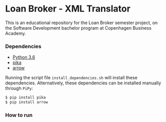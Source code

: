 # Loan Broker - XML Translator

This is an educational repository for the Loan Broker semester project, on the Software Development bachelor program at Copenhagen Business Academy.



### Dependencies

- [Python 3.6](https://www.python.org/)
- [pika](https://pika.readthedocs.io/en/0.10.0/)
- [arrow](http://arrow.readthedocs.io/en/latest/)

Running the script file `install_dependencies.sh` will install these dependencies. Alternatively, these dependencies can be installed manually through `PiPy`:

```bash
$ pip install pika
$ pip install arrow
```



### How to run
